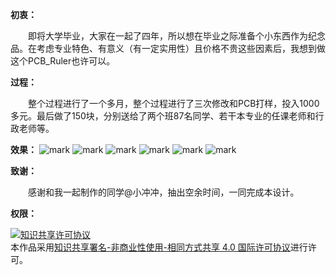 **初衷：**

　　即将大学毕业，大家在一起了四年，所以想在毕业之际准备个小东西作为纪念品。在考虑专业特色、有意义（有一定实用性）且价格不贵这些因素后，我想到做这个PCB_Ruler也许可以。

**过程：**

　　整个过程进行了一个多月，整个过程进行了三次修改和PCB打样，投入1000多元。最后做了150块，分别送给了两个班87名同学、若干本专业的任课老师和行政老师等。

**效果：**
![mark](http://oo2opkb6t.bkt.clouddn.com/blog/20170513/012525239.jpg)
![mark](http://oo2opkb6t.bkt.clouddn.com/blog/20170513/012547867.jpg)
![mark](http://oo2opkb6t.bkt.clouddn.com/blog/20170513/012600362.jpg)
![mark](http://oo2opkb6t.bkt.clouddn.com/blog/20170513/012131729.jpg)
![mark](http://oo2opkb6t.bkt.clouddn.com/blog/20170513/012141273.jpg)
![mark](http://oo2opkb6t.bkt.clouddn.com/blog/20170513/012150289.jpg)

**致谢：**

　　感谢和我一起制作的同学@小冲冲，抽出空余时间，一同完成本设计。

**权限：**

<a rel="license" href="http://creativecommons.org/licenses/by-nc-sa/4.0/"><img alt="知识共享许可协议" style="border-width:0" src="https://i.creativecommons.org/l/by-nc-sa/4.0/88x31.png" /></a><br />本作品采用<a rel="license" href="http://creativecommons.org/licenses/by-nc-sa/4.0/">知识共享署名-非商业性使用-相同方式共享 4.0 国际许可协议</a>进行许可。
